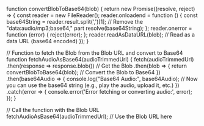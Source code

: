 function convertBlobToBase64(blob) {
  return new Promise((resolve, reject) => {
    const reader = new FileReader();
    reader.onloadend = function () {
      const base64String = reader.result.split(',')[1];  // Remove the "data:audio/mp3;base64," part
      resolve(base64String);
    };
    reader.onerror = function (error) {
      reject(error);
    };
    reader.readAsDataURL(blob);  // Read as a data URL (base64 encoded)
  });
}

// Function to fetch the Blob from the Blob URL and convert to Base64
function fetchAudioAsBase64(audioTrimmedUrl) {
  fetch(audioTrimmedUrl)
    .then(response => response.blob())  // Get the Blob
    .then(blob => {
      return convertBlobToBase64(blob);  // Convert the Blob to Base64
    })
    .then(base64Audio => {
      console.log("Base64 Audio:", base64Audio);
      // Now you can use the base64 string (e.g., play the audio, upload it, etc.)
    })
    .catch(error => {
      console.error('Error fetching or converting audio:', error);
    });
}

// Call the function with the Blob URL
fetchAudioAsBase64(audioTrimmedUrl);  // Use the Blob URL here
